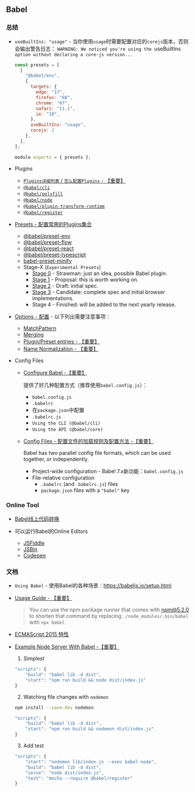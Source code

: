 ## Babel

### 总结

* `useBuiltIns: "usage"` - 当你使用`usage`时需要配置对应的`corejs`版本，否则会输出警告日志：
`WARNING: We noticed you're using the `useBuiltIns` option without declaring a core-js version...`

    ```js
    const presets = [
      [
        "@babel/env",
        {
          targets: {
            edge: "17",
            firefox: "60",
            chrome: "67",
            safari: "11.1",
            ie: "10",
          },
          useBuiltIns: "usage",
          corejs: 2
        },
      ],
    ];
    
    module.exports = { presets };
    ```

* Plugins
    
    * [`Plugins详细列表` / `怎么配置Plugins` - 【重要】](https://babeljs.io/docs/en/plugins)
    * [`@babel/cli`](https://babeljs.io/docs/en/babel-cli)
    * [`@babel/polyfill`](https://babeljs.io/docs/en/babel-polyfill)
    * [`@babel/node`](https://babeljs.io/docs/en/babel-node)
    * [`@babel/plugin-transform-runtime`](https://babeljs.io/docs/en/babel-plugin-transform-runtime)
    * [`@babel/register`](https://babeljs.io/docs/en/babel-register)

* [Presets - 配置常用的Plugins集合](https://babeljs.io/docs/en/presets)

    * [@babel/preset-env](https://babeljs.io/docs/en/babel-preset-env)
    * [@babel/preset-flow](https://babeljs.io/docs/en/babel-preset-flow)
    * [@babel/preset-react](https://babeljs.io/docs/en/babel-preset-react)
    * [@babel/preset-typescript](https://babeljs.io/docs/en/babel-preset-typescript)
    * [babel-preset-minify](https://babeljs.io/docs/en/babel-preset-minify)
    * Stage-X (`Experimental Presets`)
        * [Stage 0](https://babeljs.io/docs/en/babel-preset-stage-0) - 
            Strawman: just an idea, possible Babel plugin.
        * [Stage 1](https://babeljs.io/docs/en/babel-preset-stage-1) - 
            Proposal: this is worth working on.
        * [Stage 2](https://babeljs.io/docs/en/babel-preset-stage-2) - 
            Draft: initial spec.
        * [Stage 3](https://babeljs.io/docs/en/babel-preset-stage-3) - 
            Candidate: complete spec and initial browser implementations.
        * Stage 4 - Finished: will be added to the next yearly release.

* [Options - 配置](https://babeljs.io/docs/en/options) - 以下列出需要注意事项：
    * [MatchPattern](https://babeljs.io/docs/en/options#matchpattern)
    * [Merging](https://babeljs.io/docs/en/options#merging)
    * [Plugin/Preset entries - 【重要】](https://babeljs.io/docs/en/options#plugin-preset-entries)
    * [Name Normalization - 【重要】](https://babeljs.io/docs/en/options#name-normalization)

* Config Files
    
    * [Configure Babel -【重要】](https://babeljs.io/docs/en/configuration)

        提供了好几种配置方式（推荐使用`babel.config.js`）：
        * `babel.config.js`
        * `.babelrc`
        * 在`package.json`中配置
        * `.babelrc.js`
        * `Using the CLI (@babel/cli)`
        * `Using the API (@babel/core)`
        
    * [Config Files - 配置文件的加载规则及配置方法 -【重要】](https://babeljs.io/docs/en/config-files)
        
        Babel has two parallel config file formats, which can be used together, or independently.
        
        * Project-wide configuration - Babel 7.x新功能：`babel.config.js`
        * File-relative configuration
            * `.babelrc` (and `.babelrc.js`) files
            * `package.json` files with a `"babel"` key

### Online Tool

* [Babel线上代码转换](https://babeljs.io/repl)

* 可以运行Babel的Online Editors
    * [JSFiddle](https://jsfiddle.net/fh5whLfd/)
    * [JSBin](http://jsbin.com/rokimopuse/edit?html,js,console,output)
    * [Codepen](http://codepen.io/anon/pen/dOGgeO)

### 文档

* `Using Babel` - 使用Babel的各种场景：https://babeljs.io/setup.html

* [Usage Guide - 【重要】](https://babeljs.io/docs/en/usage)
    
    > You can use the npm package runner that comes with npm@5.2.0 to shorten that command by 
    replacing `./node_modules/.bin/babel` with `npx babel`

* [ECMAScript 2015 特性](https://babeljs.io/docs/en/learn)

* [Example Node Server With Babel -【重要】](https://github.com/babel/example-node-server)

    1. Simplest
    ```javascript
    "scripts": {
        "build": "babel lib -d dist",
        "start": "npm run build && node dist/index.js"
    }
    ```
    
    2. Watching file changes with `nodemon`
    
    ```bash
    npm install --save-dev nodemon
    ```
    
    ```javascript
    "scripts": {
        "build": "babel lib -d dist",
        "start": "npm run build && nodemon dist/index.js"
    }
    ```
    
    3. Add test
    ```javascript
    "scripts": {
        "start": "nodemon lib/index.js --exec babel-node",
        "build": "babel lib -d dist",
        "serve": "node dist/index.js",
        "test": "mocha --require @babel/register"
    }
    ```